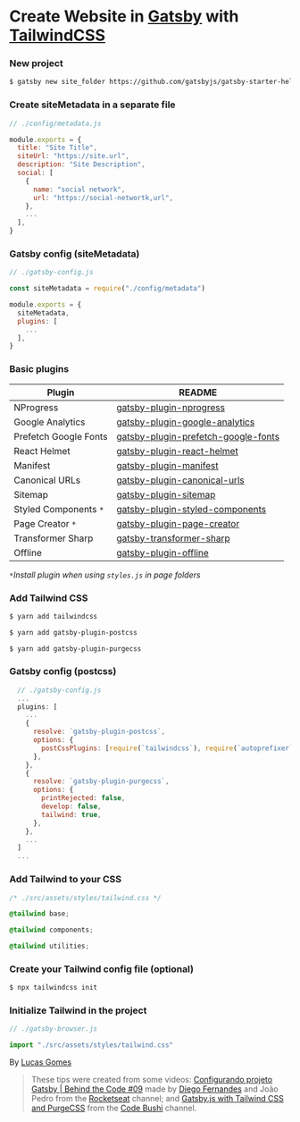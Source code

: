 # Create Website in [Gatsby](https://www.gatsbyjs.org/) with [TailwindCSS](https://tailwindcss.com/)

### New project
```sh
$ gatsby new site_folder https://github.com/gatsbyjs/gatsby-starter-hello-world
```
### Create siteMetadata in a separate file
```js
// ./config/metadata.js

module.exports = {
  title: "Site Title",
  siteUrl: "https://site.url",
  description: "Site Description",
  social: [
    {
      name: "social network",
      url: "https://social-networtk,url",
    },
    ...
  ],
}
```
### Gatsby config (siteMetadata)
```js
// ./gatsby-config.js

const siteMetadata = require("./config/metadata")

module.exports = {
  siteMetadata,
  plugins: [
    ...
  ],
}
```
### Basic plugins
| Plugin | README |
| ------ | ------ |
| NProgress | [gatsby-plugin-nprogress](https://www.gatsbyjs.org/packages/gatsby-plugin-nprogress/?=nprogress#gatsby-plugin-nprogress) |
| Google Analytics | [gatsby-plugin-google-analytics](https://www.gatsbyjs.org/packages/gatsby-plugin-google-analytics/?=gatsby-plugin-google-analytics) |
| Prefetch Google Fonts | [gatsby-plugin-prefetch-google-fonts](https://www.gatsbyjs.org/packages/gatsby-plugin-prefetch-google-fonts/?=gatsby-plugin-prefetch-google-fonts) |
| React Helmet | [gatsby-plugin-react-helmet](https://www.gatsbyjs.org/packages/gatsby-plugin-react-helmet/?=gatsby-plugin-react-helmet) |
| Manifest | [gatsby-plugin-manifest](https://www.gatsbyjs.org/packages/gatsby-plugin-manifest/?=gatsby-plugin-manifest) |
| Canonical URLs | [gatsby-plugin-canonical-urls](https://www.gatsbyjs.org/packages/gatsby-plugin-canonical-urls/?=gatsby-plugin-canonical-urls) |
| Sitemap | [gatsby-plugin-sitemap](https://www.gatsbyjs.org/packages/gatsby-plugin-sitemap/?=gatsby-plugin-sitemap) |
| Styled Components `*` | [gatsby-plugin-styled-components](https://www.gatsbyjs.org/packages/gatsby-plugin-styled-components/?=gatsby-plugin-styled-components) |
| Page Creator `*` | [gatsby-plugin-page-creator](https://www.gatsbyjs.org/packages/gatsby-plugin-page-creator/?=gatsby-plugin-page-creator) |
| Transformer Sharp | [gatsby-transformer-sharp](https://www.gatsbyjs.org/packages/gatsby-transformer-sharp/?=transformer-sharp) |
| Offline | [gatsby-plugin-offline](https://www.gatsbyjs.org/packages/gatsby-plugin-offline/?=gatsby-plugin-offline) |
*`*`Install plugin when using `styles.js` in page folders*

### Add Tailwind CSS
```sh
$ yarn add tailwindcss

$ yarn add gatsby-plugin-postcss

$ yarn add gatsby-plugin-purgecss
```

### Gatsby config (postcss)
```js
  // ./gatsby-config.js
  ...
  plugins: [
    ...
    {
      resolve: `gatsby-plugin-postcss`,
      options: {
        postCssPlugins: [require(`tailwindcss`), require(`autoprefixer`)],
      },
    },
    {
      resolve: `gatsby-plugin-purgecss`,
      options: {
        printRejected: false,
        develop: false,
        tailwind: true,
      },
    },
    ...
  ]
  ...
```

### Add Tailwind to your CSS
```css
/* ./src/assets/styles/tailwind.css */

@tailwind base;

@tailwind components;

@tailwind utilities;
```
### Create your Tailwind config file (optional)
```sh
$ npx tailwindcss init
```
### Initialize Tailwind in the project
```js
// ./gatsby-browser.js

import "./src/assets/styles/tailwind.css"
```

By [Lucas Gomes](https://github.com/lucassbgomes)


>These tips were created from some videos: [Configurando projeto Gatsby | Behind the Code #09](https://www.youtube.com/watch?v=Z88SWjN6Yj0) made by [Diego Fernandes](https://github.com/diego3g) and João Pedro from the [Rocketseat](https://www.youtube.com/channel/UCSfwM5u0Kce6Cce8_S72olg) channel; and [Gatsby.js with Tailwind CSS and PurgeCSS](https://www.youtube.com/watch?v=d0v_ouu5mqU) from the [Code Bushi](https://www.youtube.com/channel/UCS6lPt9btmTG3GkU82ELygA) channel.
